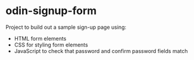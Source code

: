 # odin-signup-form

Project to build out a sample sign-up page using:
- HTML form elements
- CSS for styling form elements
- JavaScript to check that password and confirm password fields match